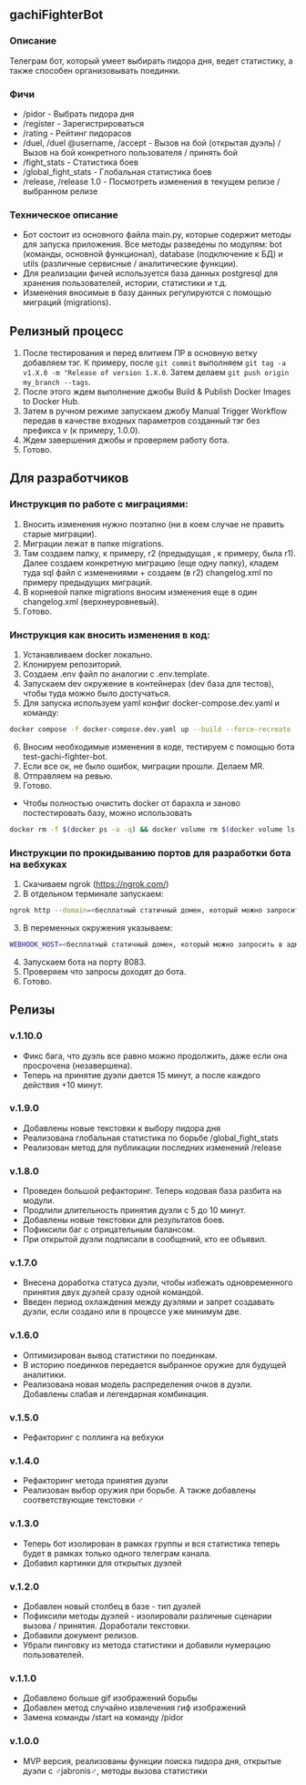 ## gachiFighterBot

### Описание
Телеграм бот, который умеет выбирать пидора дня, ведет статистику, а также способен организовывать поединки. 

### Фичи
- /pidor - Выбрать пидора дня
- /register - Зарегистрироваться
- /rating - Рейтинг пидорасов
- /duel, /duel @username, /accept - Вызов на бой (открытая дуэль) / Вызов на бой конкретного пользователя / принять бой
- /fight_stats - Статистика боев
- /global_fight_stats - Глобальная статистика боев
- /release, /release 1.0 - Посмотреть изменения в текущем релизе / выбранном релизе

### Техническое описание
- Бот состоит из основного файла main.py, которые содержит методы для запуска приложения. Все методы разведены по модулям: bot (команды, основной функционал), database (подключение к БД) и utils (различные сервисные / аналитические функции).
- Для реализации фичей используется база данных postgresql для хранения пользователей, истории, статистики и т.д. 
- Изменения вносимые в базу данных регулируются с помощью миграций (migrations).

## Релизный процесс
1) После тестирования и перед влитием ПР в основную ветку добавляем тэг. К примеру, после ```git commit``` выполняем ```git tag -a v1.X.0 -m "Release of version 1.X.0```. Затем делаем ```git push origin my_branch --tags```.
2) После этого ждем выполнение джобы Build & Publish Docker Images to Docker Hub.
3) Затем в ручном режиме запускаем джобу Manual Trigger Workflow передав в качестве входных параметров созданный тэг без префикса v (к примеру, 1.0.0).
4) Ждем завершения джобы и проверяем работу бота.
5) Готово.

## Для разработчиков
### Инструкция по работе с миграциями:
1) Вносить изменения нужно поэтапно (ни в коем случае не править старые миграции).
2) Миграции лежат в папке migrations.
3) Там создаем папку, к примеру, r2 (предыдущая , к примеру, была r1). Далее создаем конкретную миграцию (еще одну папку), кладем туда sql файл с изменениями + создаем (в r2) changelog.xml по примеру предыдущих миграций.
4) В корневой папке migrations вносим изменения еще в один changelog.xml (верхнеуровневый).
5) Готово. 

### Инструкция как вносить изменения в код:
1) Устанавливаем docker локально.
2) Клонируем репозиторий.
3) Создаем .env файл по аналогии с .env.template.
4) Запускаем dev окружение в контейнерах (dev база для тестов), чтобы туда можно было достучаться.
5) Для запуска используем yaml конфиг docker-compose.dev.yaml и команду:
```sh
docker compose -f docker-compose.dev.yaml up --build --force-recreate
```
6) Вносим необходимые изменения в коде, тестируем с помощью бота test-gachi-fighter-bot.
7) Если все ок, не было ошибок, миграции прошли. Делаем MR.
8) Отправляем на ревью.
9) Готово.
- Чтобы полностью очистить docker от барахла и заново постестировать базу, можно использовать
```sh
docker rm -f $(docker ps -a -q) && docker volume rm $(docker volume ls -q) && docker rmi -f $(docker images -q) && docker builder prune -a
```

### Инструкции по прокидыванию портов для разработки бота на вебхуках
1) Скачиваем ngrok (https://ngrok.com/)
2) В отдельном терминале запускаем:
```sh
ngrok http --domain=<бесплатный статичный домен, который можно запросить в админке ngrok> 8083
```
3) В переменных окружения указываем:
```sh
WEBHOOK_HOST=<бесплатный статичный домен, который можно запросить в админке ngrok>
```
4) Запускаем бота на порту 8083.
5) Проверяем что запросы доходят до бота.
6) Готово.

## Релизы
### v.1.10.0
- Фикс бага, что дуэль все равно можно продолжить, даже если она просрочена (незавершена).
- Теперь на принятие дуэли дается 15 минут, а после каждого действия +10 минут.

### v.1.9.0
- Добавлены новые текстовки к выбору пидора дня
- Реализована глобальная статистика по борьбе /global_fight_stats
- Реализован метод для публикации последних изменений /release

### v.1.8.0
- Проведен большой рефакторинг. Теперь кодовая база разбита на модули.
- Продлили длительность принятия дуэли с 5 до 10 минут.
- Добавлены новые текстовки для результатов боев.
- Пофиксили баг с отрицательным балансом.
- При открытой дуэли подписали в сообщений, кто ее объявил.

### v.1.7.0
- Внесена доработка статуса дуэли, чтобы избежать одновременного принятия двух дуэлей сразу одной командой.
- Введен период охлаждения между дуэлями и запрет создавать дуэли, если создано или в процессе уже минимум две.

### v.1.6.0
- Оптимизирован вывод статистики по поединкам.
- В историю поединков передается выбранное оружие для будущей аналитики.
- Реализована новая модель распределения очков в дуэли. Добавлены слабая и легендарная комбинация.

### v.1.5.0
- Рефакторинг с поллинга на вебхуки

### v.1.4.0
- Рефакторинг метода принятия дуэли
- Реализован выбор оружия при борьбе. А также добавлены соответствующие текстовки ♂

### v.1.3.0
- Теперь бот изолирован в рамках группы и вся статистика теперь будет в рамках только одного телеграм канала.
- Добавил картинки для открытых дуэлей

### v.1.2.0
- Добавлен новый столбец в базе - тип дуэлей
- Пофиксили методы дуэлей - изолировали различные сценарии вызова / принятия. Доработали текстовки.
- Добавили документ релизов. 
- Убрали пинговку из метода статистики и добавили нумерацию пользователей.

### v.1.1.0
- Добавлено больше gif изображений борьбы
- Добавлен метод случайно извлечения гиф изображений
- Замена команды /start на команду /pidor

### v.1.0.0
- MVP версия, реализованы функции поиска пидора дня, открытые дуэли с ♂jabronis♂, методы вызова статистики
